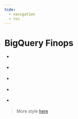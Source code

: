 ```yaml
---
hide:
  - navigation
  - toc
---
```


<style>
.md-grid {
    max-width: none!important;
}
</style>

# BigQuery Finops <unytics-app></unytics-app>

<div class="grid cards" markdown>

-   <score-card
      title="Cost ($)"
      table="stocks"
      value="sum(cost)"
      format='$#,##0'>
    </score-card>

-   <score-card
      title="Nb queries"
      table="stocks"
      value="sum(nb)"
      format='#,##0.0,"k"'>
    </score-card>

-   <score-card
      title="Nb users"
      table="stocks"
      value="count(distinct user_email)">
    </score-card>

</div>




<bar-chart-grid
  table="stocks"
  measure="sum(cost)"
  by="user_email,node_type,node_id"
  limit="15"
  horizontal="true">
</bar-chart-grid>


<div class="grid cards" markdown>

-   <score-card
      title="Top Query Cost"
      table="stocks"
      value="sum(cost)"
      where="query is not null"
      by="query"
      order_by="sum(cost) desc">
    </score-card>


-   <score-card
      title="Top Query"
      table="stocks"
      value="query"
      where="query is not null"
      order_by="sum(cost) desc">
    </score-card>

</div>


> More style [here](https://philipwalton.github.io/solved-by-flexbox/)


<script type="module" src="../src/components/unytics_app.js"></script>
<script type="module" src="../src/connectors/duckdb.js"></script>
<script type="module" src="../src/components/echarts.js"></script>
<script type="module" src="../src/components/datatable.js"></script>
<script type="module" src="../src/components/score_cards.js"></script>
